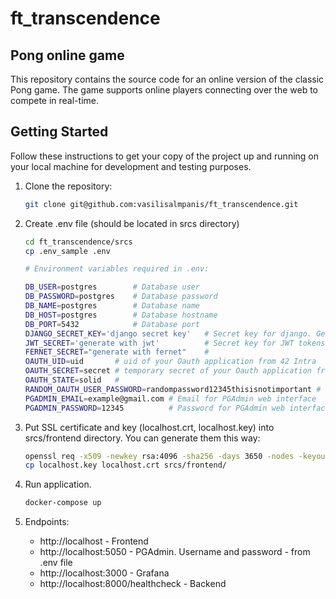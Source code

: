 # ft_transcendence
## Pong online game

This repository contains the source code for an online version of the classic Pong game. The game supports online players connecting over the web to compete in real-time.

## Getting Started

Follow these instructions to get your copy of the project up and running on your local machine for development and testing purposes.

1. Clone the repository:
   ```bash
   git clone git@github.com:vasilisalmpanis/ft_transcendence.git
   ```
2. Create .env file (should be located in srcs directory)
    ```bash
    cd ft_transcendence/srcs
    cp .env_sample .env

    # Environment variables required in .env:

    DB_USER=postgres        # Database user
    DB_PASSWORD=postgres    # Database password
    DB_NAME=postgres        # Database name
    DB_HOST=postgres        # Database hostname
    DB_PORT=5432            # Database port
    DJANGO_SECRET_KEY='django secret key'   # Secret key for django. Generate it.
    JWT_SECRET='generate with jwt'          # Secret key for JWT tokens. Generate.
    FERNET_SECRET="generate with fernet"    #
    OAUTH_UID=uid       # uid of your Oauth application from 42 Intra
    OAUTH_SECRET=secret # temporary secret of your Oauth application from 42 Intra
    OAUTH_STATE=solid   #
    RANDOM_OAUTH_USER_PASSWORD=randompassword12345thisisnotimportant # ?
    PGADMIN_EMAIL=example@gmail.com # Email for PGAdmin web interface
    PGADMIN_PASSWORD=12345          # Password for PGAdmin web interface
    ```

3. Put SSL certificate and key (localhost.crt, localhost.key) into srcs/frontend directory. You can generate them this way:
    ```bash
    openssl req -x509 -newkey rsa:4096 -sha256 -days 3650 -nodes -keyout localhost.key -out localhost.crt
    cp localhost.key localhost.crt srcs/frontend/
    ```

4. Run application.
    ```bash
    docker-compose up
    ```
5. Endpoints:
    * http://localhost - Frontend
    * http://localhost:5050 - PGAdmin. Username and password - from .env file
    * http://localhost:3000 - Grafana
    * http://localhost:8000/healthcheck - Backend
